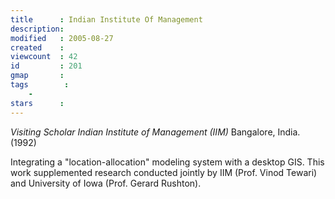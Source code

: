 ```yaml
---
title      : Indian Institute Of Management
description: 
modified   : 2005-08-27
created    : 
viewcount  : 42
id         : 201
gmap       : 
tags        :
    - 
stars      : 
---
```



*Visiting Scholar*
*Indian Institute of Management (IIM)*
Bangalore, India.
(1992)

Integrating a "location-allocation" modeling system with a desktop GIS. This work supplemented research conducted jointly by IIM (Prof. Vinod Tewari) and University of Iowa (Prof. Gerard Rushton).

